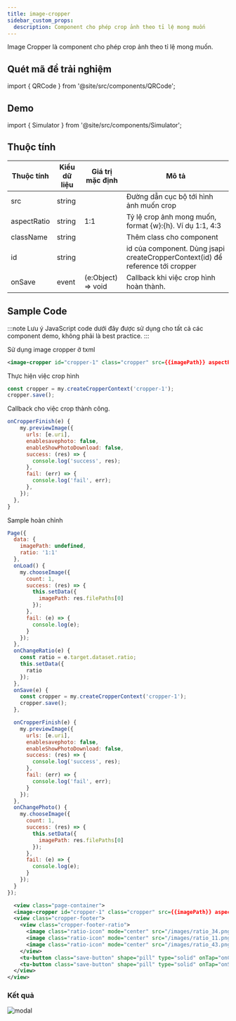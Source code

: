 ```yaml
---
title: image-cropper
sidebar_custom_props:
  description: Component cho phép crop ảnh theo tỉ lệ mong muốn
---
```


Image Cropper là component cho phép crop ảnh theo tỉ lệ mong muốn.

## Quét mã để trải nghiệm

import { QRCode } from '@site/src/components/QRCode';

<QRCode page="pages/component/advance/utilities/image-cropper/index" />

## Demo

import { Simulator } from '@site/src/components/Simulator';

<Simulator page="pages/component/advance/utilities/image-cropper/index" />

## Thuộc tính

| Thuộc tính  | Kiểu dữ liệu | Giá trị mặc định   | Mô tả                                                                          |
| ----------- | ------------ | ------------------ | ------------------------------------------------------------------------------ |
| src         | string       |                    | Đường dẫn cục bộ tới hình ảnh muốn crop                                        |
| aspectRatio | string       | 1:1                | Tỷ lệ crop ảnh mong muốn, format {w}:{h}. Ví dụ 1:1, 4:3                       |
| className   | string       |                    | Thêm class cho component                                                       |
| id          | string       |                    | id của component. Dùng jsapi createCropperContext(id) để reference tới cropper |
| onSave      | event        | (e:Object) => void | Callback khi việc crop hình hoàn thành.                                        |

## Sample Code

:::note Lưu ý
JavaScript code dưới đây được sử dụng cho tất cả các component demo, không phải là best practice.
:::

Sử dụng image cropper ở txml

```xml
<image-cropper id="cropper-1" class="cropper" src={{imagePath}} aspectRatio={{ratio}} onSave="onCropperFinish" />
```

Thực hiện việc crop hình

```js
const cropper = my.createCropperContext('cropper-1');
cropper.save();
```

Callback cho việc crop thành công.

```js
onCropperFinish(e) {
    my.previewImage({
      urls: [e.uri],
      enablesavephoto: false,
      enableShowPhotoDownload: false,
      success: (res) => {
        console.log('success', res);
      },
      fail: (err) => {
        console.log('fail', err);
      },
    });
  },
}
```

Sample hoàn chỉnh

```js tittle=index.js
Page({
  data: {
    imagePath: undefined,
    ratio: '1:1'
  },
  onLoad() {
    my.chooseImage({
      count: 1,
      success: (res) => {
        this.setData({
          imagePath: res.filePaths[0]
        });
      },
      fail: (e) => {
        console.log(e);
      }
    });
  },
  onChangeRatio(e) {
    const ratio = e.target.dataset.ratio;
    this.setData({
      ratio
    });
  },
  onSave(e) {
    const cropper = my.createCropperContext('cropper-1');
    cropper.save();
  },

  onCropperFinish(e) {
    my.previewImage({
      urls: [e.uri],
      enablesavephoto: false,
      enableShowPhotoDownload: false,
      success: (res) => {
        console.log('success', res);
      },
      fail: (err) => {
        console.log('fail', err);
      }
    });
  },
  onChangePhoto() {
    my.chooseImage({
      count: 1,
      success: (res) => {
        this.setData({
          imagePath: res.filePaths[0]
        });
      },
      fail: (e) => {
        console.log(e);
      }
    });
  }
});
```

```xml
  <view class="page-container">
  <image-cropper id="cropper-1" class="cropper" src={{imagePath}} aspectRatio={{ratio}} onSave="onCropperFinish" />
  <view class="cropper-footer">
    <view class="cropper-footer-ratio">
      <image class="ratio-icon" mode="center" src="/images/ratio_34.png" onTap="onChangeRatio" data-ratio="3:4"></image>
      <image class="ratio-icon" mode="center" src="/images/ratio_11.png" onTap="onChangeRatio" data-ratio="1:1"></image>
      <image class="ratio-icon" mode="center" src="/images/ratio_43.png" onTap="onChangeRatio" data-ratio="4:3"></image>
    </view>
    <tu-button class="save-button" shape="pill" type="solid" onTap="onChangePhoto">Album</tu-button>
    <tu-button class="save-button" shape="pill" type="solid" onTap="onSave">Save</tu-button>
  </view>
</view>
```

### Kết quả

<div style={{
    display:'flex',
    flexDirection:'row',
    justifyContent:'space-around',
    widht:'100%',
    background:'#f2f4f5',
    padding:'24px',
    borderRadius:'4px'
  }}>
  <div>
      <img style={{maxWidth: 300}} alt="modal" src="/img/image-cropper.jpg"/>
  </div>
</div>
